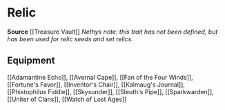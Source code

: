 ﻿---
id: '494'
name: Relic
rarity: Common
source: '[[DATABASE/source/Treasure Vault|Treasure Vault]]'
trait:
- Relic
type: Trait

---
# Relic

**Source** [[Treasure Vault]] 
_Nethys note: this trait has not been defined, but has been used for relic seeds and set relics._

## Equipment

[[Adamantine Echo]], [[Avernal Cape]], [[Fan of the Four Winds]], [[Fortune's Favor]], [[Inventor's Chair]], [[Kalmaug's Journal]], [[Phistophilus Fiddle]], [[Skysunder]], [[Sleuth's Pipe]], [[Sparkwarden]], [[Uniter of Clans]], [[Watch of Lost Ages]]